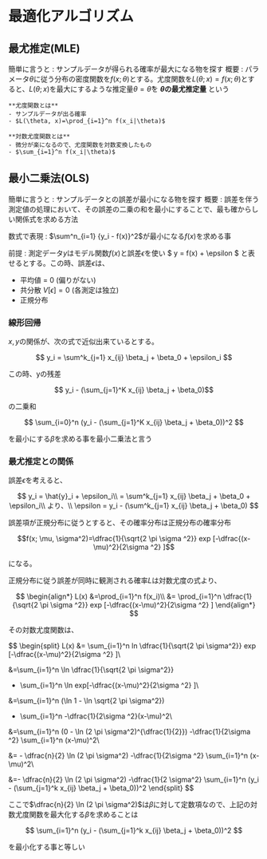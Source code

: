 # 最適化アルゴリズム

## 最尤推定(MLE)

簡単に言うと
: サンプルデータが得られる確率が最大になる物を探す
概要
: パラメータ$\theta$に従う分布の密度関数を$f(x; \theta)$とする。尤度関数を$L(\theta; x)=f(x; \theta)$とすると、$L(\theta; x)$を最大にするような推定量$\theta = \hat{\theta}$を **$\theta$の最尤推定量** という

```{note}
**尤度関数とは**
- サンプルデータが出る確率
- $L(\theta, x)=\prod_{i=1}^n f(x_i|\theta)$

**対数尤度関数とは**
- 微分が楽になるので、尤度関数を対数変換したもの
- $\sum_{i=1}^n f(x_i|\theta)$
```

## 最小二乗法(OLS)

簡単に言うと
: サンプルデータとの誤差が最小になる物を探す
概要
: 誤差を伴う測定値の処理において、その誤差の二乗の和を最小にすることで、最も確からしい関係式を求める方法

数式で表現
: $\sum^n_{i=1} {y_i - f(x)}^2$が最小になる$f(x)$を求める事

前提
: 測定データ$y$はモデル関数$f(x)$と誤差$\epsilon$を使い
$ y = f(x) + \epsilon $
と表せるとする。この時、誤差$\epsilon$は、
- 平均値 = 0 (偏りがない)
- 共分散 $V[\epsilon] = 0$ (各測定は独立)
- 正規分布


### 線形回帰
$x, y$の関係が、次の式で近似出来ているとする。

$$
y_i = \sum^k_{j=1} x_{ij} \beta_j + \beta_0 + \epsilon_i
$$

この時、yの残差

$$ y_i - (\sum_{j=1}^K x_{ij} \beta_j + \beta_0)$$

の二乗和

$$ \sum_{i=0}^n (y_i - (\sum_{j=1}^K x_{ij} \beta_j + \beta_0))^2 $$

を最小にする$\beta$を求める事を最小二乗法と言う

### 最尤推定との関係

誤差$\epsilon$を考えると、

$$
y_i = \hat{y}_i + \epsilon_i\\
= \sum^k_{j=1} x_{ij} \beta_j + \beta_0 + \epsilon_i\\
より、\\
\epsilon = y_i - (\sum^k_{j=1} x_{ij} \beta_j + \beta_0)
$$

誤差項が正規分布に従うとすると、その確率分布は正規分布の確率分布

$$f(x; \mu, \sigma^2)=\dfrac{1}{\sqrt{2 \pi \sigma ^2}}
exp
[-\dfrac{(x-\mu)^2}{2\sigma ^2}
]$$

になる。

正規分布に従う誤差が同時に観測される確率$L$は対数尤度の式より、

$$
\begin{align*}
L(x)
&=\prod_{i=1}^n f(x_i)\\
&= \prod_{i=1}^n
\dfrac{1}{\sqrt{2 \pi \sigma ^2}}
exp
[-\dfrac{(x-\mu)^2}{2\sigma ^2}
]
\end{align*}
$$

その対数尤度関数は、

$$
\begin{split}
L(x) &= \sum_{i=1}^n ln \dfrac{1}{\sqrt{2 \pi \sigma^2}}
exp
[-\dfrac{(x-\mu)^2}{2\sigma ^2}
]\\

&=\sum_{i=1}^n
\ln \dfrac{1}{\sqrt{2 \pi \sigma^2}}
+ \sum_{i=1}^n
\ln exp[-\dfrac{(x-\mu)^2}{2\sigma ^2}
]\\

&=\sum_{i=1}^n
(\ln 1 - \ln \sqrt{2 \pi \sigma^2})
+ \sum_{i=1}^n
-\dfrac{1}{2\sigma ^2}(x-\mu)^2\\

&=\sum_{i=1}^n
(0 - \ln (2 \pi \sigma^2)^{\dfrac{1}{2}})
-\dfrac{1}{2\sigma ^2}
 \sum_{i=1}^n
(x-\mu)^2\\

&= - \dfrac{n}{2} \ln (2 \pi \sigma^2)
-\dfrac{1}{2\sigma ^2}
 \sum_{i=1}^n
(x-\mu)^2\\

&=- \dfrac{n}{2} \ln (2 \pi \sigma^2)
-\dfrac{1}{2 \sigma^2}
\sum_{i=1}^n
(y_i - (\sum_{j=1}^k x_{ij} \beta_j + \beta_0))^2
\end{split}
$$

ここで$\dfrac{n}{2} \ln (2 \pi \sigma^2)$は$\beta$に対して定数項なので、上記の対数尤度関数を最大化する$\beta$を求めることは

$$ \sum_{i=1}^n
(y_i - (\sum_{j=1}^k x_{ij} \beta_j + \beta_0))^2
$$

を最小化する事と等しい

